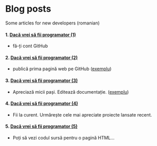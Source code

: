 # Blog posts
Some articles for new developers (romanian)

#### 1. [Dacă vrei să fii programator (1)](https://ghitab.net/2021/04/14/daca-vrei-sa-fii-programator-1/)
* fă-ți cont GitHub
#### 2. [Dacă vrei să fii programator (2)](https://ghitab.net/2021/04/15/daca-vrei-sa-fii-programator-2/)
* publică prima pagină web pe GitHub ([exemplu](https://github.com/area11011/01-my-first-published-page))
#### 3. [Dacă vrei să fii programator (3)](https://ghitab.net/2021/04/16/daca-vrei-sa-fii-programator-3/)
* Apreciază micii pași. Editează documentație. ([exemplu](https://github.com/area11011/01-my-first-published-page))
#### 4. [Dacă vrei să fii programator (4)](https://ghitab.net/2021/04/17/daca-vrei-sa-fii-programator-4/)
* Fii la curent. Urmărește cele mai apreciate proiecte lansate recent.
#### 5. [Dacă vrei să fii programator (5)](https://ghitab.net/2021/04/19/daca-vrei-sa-fii-programator-5/)
* Poți să vezi codul sursă pentru o pagină HTML...
